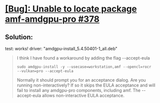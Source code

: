 # [[Bug]: Unable to locate package amf-amdgpu-pro #378 ](https://github.com/GPUOpen-LibrariesAndSDKs/AMF/issues/378)

## Solution:
test: works!
driver: "amdgpu-install_5.4.50401-1_all.deb"

>    I think I have found a workaround by adding the flag --accept-eula
>
>    `sudo amdgpu-install -y --usecase=workstation,amf --opencl=rocr  --vulkan=pro --accept-eula`
>
>Normally it should prompt you for an acceptance dialog. Are you running non-interactively? If so it skips the EULA acceptance and will fail to install any amdgpu-pro components, including amf. The --accept-eula allows non-interactive EULA acceptance.
